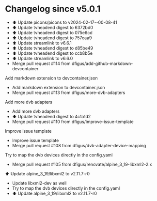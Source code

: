 # Changelog since v5.0.1
- ⬆️ Update picons/picons to v2024-02-17--00-08-41 
- ⬆️ Update tvheadend digest to 6372bd0 
- ⬆️ Update tvheadend digest to 075e6cd 
- ⬆️ Update tvheadend digest to 757eaa9 
- ⬆️ Update streamlink to v6.6.1 
- ⬆️ Update tvheadend digest to d85be49 
- ⬆️ Update tvheadend digest to ccb8b5e 
- ⬆️ Update streamlink to v6.6.0 
- Merge pull request #114 from dfigus/add-github-markdown-devcontainer

Add markdown extension to devcontainer.json 
- Add markdown extension to devcontainer.json 
- Merge pull request #113 from dfigus/more-dvb-adapters

Add more dvb adapters 
- Add more dvb adapters 
- ⬆️ Update tvheadend digest to 4c1a1d2 
- Merge pull request #110 from dfigus/improve-issue-template

Improve issue template 
- Improve issue template 
- Merge pull request #108 from dfigus/dvb-adapter-device-mapping

Try to map the dvb devices directly in the config.yaml 
- Merge pull request #105 from dfigus/renovate/alpine_3_19-libxml2-2.x

⬆️ Update alpine_3_19/libxml2 to v2.11.7-r0 
- Update libxml2-dev as well 
- Try to map the dvb devices directly in the config.yaml 
- ⬆️ Update alpine_3_19/libxml2 to v2.11.7-r0 
